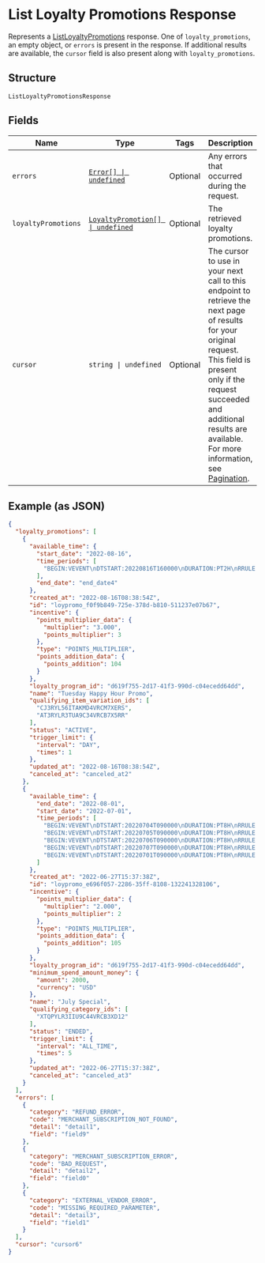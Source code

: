 
# List Loyalty Promotions Response

Represents a [ListLoyaltyPromotions](../../doc/api/loyalty.md#list-loyalty-promotions) response.
One of `loyalty_promotions`, an empty object, or `errors` is present in the response.
If additional results are available, the `cursor` field is also present along with `loyalty_promotions`.

## Structure

`ListLoyaltyPromotionsResponse`

## Fields

| Name | Type | Tags | Description |
|  --- | --- | --- | --- |
| `errors` | [`Error[] \| undefined`](../../doc/models/error.md) | Optional | Any errors that occurred during the request. |
| `loyaltyPromotions` | [`LoyaltyPromotion[] \| undefined`](../../doc/models/loyalty-promotion.md) | Optional | The retrieved loyalty promotions. |
| `cursor` | `string \| undefined` | Optional | The cursor to use in your next call to this endpoint to retrieve the next page of results<br>for your original request. This field is present only if the request succeeded and additional<br>results are available. For more information, see [Pagination](https://developer.squareup.com/docs/build-basics/common-api-patterns/pagination). |

## Example (as JSON)

```json
{
  "loyalty_promotions": [
    {
      "available_time": {
        "start_date": "2022-08-16",
        "time_periods": [
          "BEGIN:VEVENT\nDTSTART:20220816T160000\nDURATION:PT2H\nRRULE:FREQ=WEEKLY;BYDAY=TU\nEND:VEVENT"
        ],
        "end_date": "end_date4"
      },
      "created_at": "2022-08-16T08:38:54Z",
      "id": "loypromo_f0f9b849-725e-378d-b810-511237e07b67",
      "incentive": {
        "points_multiplier_data": {
          "multiplier": "3.000",
          "points_multiplier": 3
        },
        "type": "POINTS_MULTIPLIER",
        "points_addition_data": {
          "points_addition": 104
        }
      },
      "loyalty_program_id": "d619f755-2d17-41f3-990d-c04ecedd64dd",
      "name": "Tuesday Happy Hour Promo",
      "qualifying_item_variation_ids": [
        "CJ3RYL56ITAKMD4VRCM7XERS",
        "AT3RYLR3TUA9C34VRCB7X5RR"
      ],
      "status": "ACTIVE",
      "trigger_limit": {
        "interval": "DAY",
        "times": 1
      },
      "updated_at": "2022-08-16T08:38:54Z",
      "canceled_at": "canceled_at2"
    },
    {
      "available_time": {
        "end_date": "2022-08-01",
        "start_date": "2022-07-01",
        "time_periods": [
          "BEGIN:VEVENT\nDTSTART:20220704T090000\nDURATION:PT8H\nRRULE:FREQ=WEEKLY;UNTIL=20220801T000000;BYDAY=MO\nEND:VEVENT",
          "BEGIN:VEVENT\nDTSTART:20220705T090000\nDURATION:PT8H\nRRULE:FREQ=WEEKLY;UNTIL=20220801T000000;BYDAY=TU\nEND:VEVENT",
          "BEGIN:VEVENT\nDTSTART:20220706T090000\nDURATION:PT8H\nRRULE:FREQ=WEEKLY;UNTIL=20220801T000000;BYDAY=WE\nEND:VEVENT",
          "BEGIN:VEVENT\nDTSTART:20220707T090000\nDURATION:PT8H\nRRULE:FREQ=WEEKLY;UNTIL=20220801T000000;BYDAY=TH\nEND:VEVENT",
          "BEGIN:VEVENT\nDTSTART:20220701T090000\nDURATION:PT8H\nRRULE:FREQ=WEEKLY;UNTIL=20220801T000000;BYDAY=FR\nEND:VEVENT"
        ]
      },
      "created_at": "2022-06-27T15:37:38Z",
      "id": "loypromo_e696f057-2286-35ff-8108-132241328106",
      "incentive": {
        "points_multiplier_data": {
          "multiplier": "2.000",
          "points_multiplier": 2
        },
        "type": "POINTS_MULTIPLIER",
        "points_addition_data": {
          "points_addition": 105
        }
      },
      "loyalty_program_id": "d619f755-2d17-41f3-990d-c04ecedd64dd",
      "minimum_spend_amount_money": {
        "amount": 2000,
        "currency": "USD"
      },
      "name": "July Special",
      "qualifying_category_ids": [
        "XTQPYLR3IIU9C44VRCB3XD12"
      ],
      "status": "ENDED",
      "trigger_limit": {
        "interval": "ALL_TIME",
        "times": 5
      },
      "updated_at": "2022-06-27T15:37:38Z",
      "canceled_at": "canceled_at3"
    }
  ],
  "errors": [
    {
      "category": "REFUND_ERROR",
      "code": "MERCHANT_SUBSCRIPTION_NOT_FOUND",
      "detail": "detail1",
      "field": "field9"
    },
    {
      "category": "MERCHANT_SUBSCRIPTION_ERROR",
      "code": "BAD_REQUEST",
      "detail": "detail2",
      "field": "field0"
    },
    {
      "category": "EXTERNAL_VENDOR_ERROR",
      "code": "MISSING_REQUIRED_PARAMETER",
      "detail": "detail3",
      "field": "field1"
    }
  ],
  "cursor": "cursor6"
}
```

